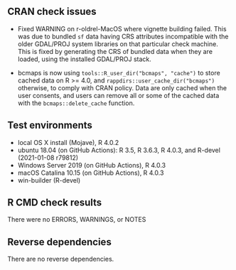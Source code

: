 ## CRAN check issues

* Fixed WARNING on r-oldrel-MacOS where vignette building failed. This was due 
to bundled `sf` data having CRS attributes incompatible with the older GDAL/PROJ system
libraries on that particular check machine. This is fixed by generating the CRS of bundled
data when they are loaded, using the installed GDAL/PROJ stack.

* bcmaps is now using `tools::R_user_dir("bcmaps", "cache")` to store cached data on R >=
4.0, and `rappdirs::user_cache_dir("bcmaps")` otherwise, to comply with CRAN policy.
Data are only cached when the user consents, and users can remove all or some of the 
cached data with the `bcmaps::delete_cache` function.

## Test environments

* local OS X install (Mojave), R 4.0.2
* ubuntu 18.04 (on GitHub Actions): R 3.5, R 3.6.3, R 4.0.3, and R-devel (2021-01-08 r79812)
* Windows Server 2019 (on GitHub Actions), R 4.0.3
* macOS Catalina 10.15 (on GitHub Actions), R 4.0.3
* win-builder (R-devel)

## R CMD check results

There were no ERRORS, WARNINGS, or NOTES

## Reverse dependencies

There are no reverse dependencies.
